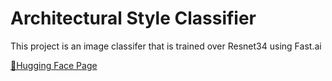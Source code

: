 # Architectural Style Classifier

This project is an image classifer that is trained over Resnet34 using Fast.ai

[🤗Hugging Face Page](https://huggingface.co/spaces/cansoysall/architectural-style-classifier)
